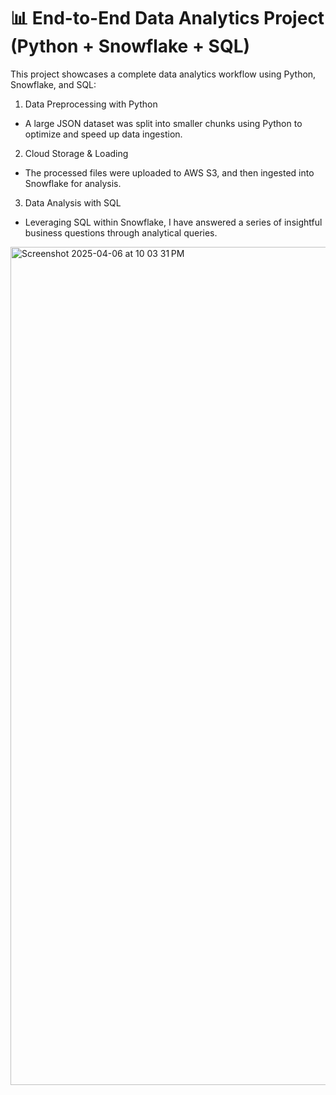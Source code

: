 # 📊 End-to-End Data Analytics Project (Python + Snowflake + SQL)

This project showcases a complete data analytics workflow using Python, Snowflake, and SQL:

1. Data Preprocessing with Python

* A large JSON dataset was split into smaller chunks using Python to optimize and speed up data ingestion.

2. Cloud Storage & Loading

* The processed files were uploaded to AWS S3, and then ingested into Snowflake for analysis.

3. Data Analysis with SQL

* Leveraging SQL within Snowflake, I have answered a series of insightful business questions through analytical queries.


<img width="1341" alt="Screenshot 2025-04-06 at 10 03 31 PM" src="https://github.com/user-attachments/assets/4e08c55f-b74c-4d9d-ac81-0c715cb32f10" />
